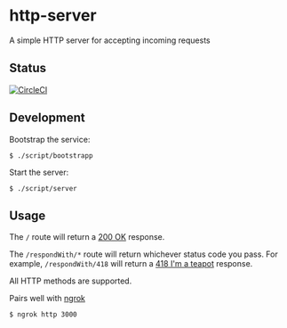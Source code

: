 # http-server

A simple HTTP server for accepting incoming requests

## Status

[![CircleCI](https://circleci.com/gh/bostonaholic/http-server.svg?style=svg)](https://circleci.com/gh/bostonaholic/http-server)

## Development

Bootstrap the service:

```
$ ./script/bootstrapp
```

Start the server:

```
$ ./script/server
```

## Usage

The `/` route will return a [200 OK](https://tools.ietf.org/html/rfc7231#section-6.3.1) response.

The `/respondWith/*` route will return whichever status code you pass. For example, `/respondWith/418` will return a [418 I'm a teapot](https://tools.ietf.org/html/rfc2324#section-2.3.2) response.

All HTTP methods are supported.

Pairs well with [ngrok](https://ngrok.com)

```
$ ngrok http 3000
```
